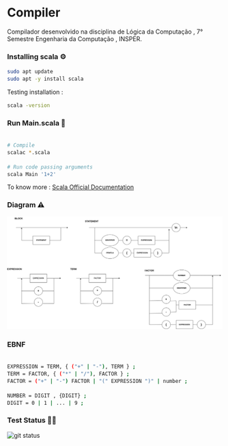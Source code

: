 # Compiler
Compilador desenvolvido na disciplina de Lógica da Computação , 7° Semestre Engenharia da Computação , INSPER.

### Installing scala ⚙️

```bash
sudo apt update
sudo apt -y install scala
```

Testing installation : 
```bash
scala -version
```

### Run Main.scala 📌️
```bash

# Compile
scalac *.scala 

# Run code passing arguments
scala Main '1+2'
```
To know more : [Scala Official Documentation](https://docs.scala-lang.org/overviews/scala-book/hello-world-1.html)

### Diagram ⚠️

<img src = 'Diagrama_v2-1.png'>

### EBNF

```bash

EXPRESSION = TERM, { ("+" | "-"), TERM } ;
TERM = FACTOR, { ("*" | "/"), FACTOR } ;
FACTOR = ("+" | "-") FACTOR | "(" EXPRESSION ")" | number ; 

NUMBER = DIGIT , {DIGIT} ; 
DIGIT = 0 | 1 | ... | 9 ;

```

### Test Status 👩‍💻️
![git status](http://3.129.230.99/svg/leticiacb1/Compiler/)
